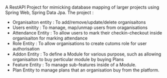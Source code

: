 A RestAPI Project for mimicking database mapping of larger projects using Spring Web, Spring Data Jpa.
The project :
  - Organisaiton entity : To add/remove/update/delete organisaitons
  - Users enitity : To manage, map/unmap users from oraganisations
  - Attendance Entity : To allow users to mark their checkin-checkout inside organisaiton for marking attendance
  - Role Entity : To allow organisations to create cutoms role for user authorisation
  - Addon Entity : To define a Module for various purpose, such as allowing organisaiton to buy perticular module by buying Plans
  - Feature Entity : To manage sub-features inside of a Module.
  - Plan Entity to manage plans that an organisation buy from the platform.
